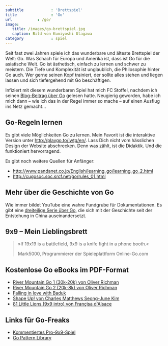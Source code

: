 ```yaml
---
subtitle            : 'Brettspiel'
title               : 'Go'
url           : /go/
image:
   title: /images/go-brettspiel.jpg
   caption: Bild von Kuniyoshi Utagawa
category            : spiel
---
```

Seit fast zwei Jahren spiele ich das wunderbare und älteste Brettspiel der Welt: Go. Was Schach für Europa und Amerika ist, dass ist Go für die asiatische Welt. Go ist ästhetisch, einfach zu lernen und schwer zu meistern. Die Tiefe und Komplexität ist unglaublich, die Philosophie hinter Go auch. Wer gerne seinen Kopf trainiert, der sollte alles stehen und liegen lassen und sich tiefergehend mit Go beschäftigen.
<!-- readmore -->

Infiziert mit diesem wunderbaren Spiel hat mich FC Stoffel, nachdem ich seinen [Blog-Beitrag über Go](http://www.horstseinefreunde.de/allgemein/suche-dominante-frau-die-mich-beim-go-spielen-schlaegt/) gelesen hatte. Neugierig geworden, habe ich mich dann – wie ich das in der Regel immer so mache – auf einen Ausflug ins Netz gemacht…


## Go-Regeln lernen

Es gibt viele Möglichkeiten Go zu lernen. Mein Favorit ist die interaktive Version unter <http://playgo.to/iwtg/en/>. Lass Dich nicht vom hässlichen Design der Website abschrecken. Denn was zählt, ist die Didaktik. Und die funktioniert hervorragend.

Es gibt noch weitere Quellen für Anfänger:

- <http://www.pandanet.co.jp/English/learning_go/learning_go_2.html>
- <http://cugosoc.soc.srcf.net/go/rules_01.html>



## Mehr über die Geschichte von Go

Wie immer bildet YouTube eine wahre Fundgrube für Dokumentationen. Es gibt eine [dreiteilige Serie über Go](https://www.youtube.com/watch?v=W0gSVWceSuc&feature=PlayList&p=3944E762719D0D8C&index=0&playnext=1), die sich mit der Geschichte seit der Entstehung in China auseinandersetzt. 



<section>
<h2>9x9 – Mein Lieblingsbrett</h2>
<div class="epigraph">
<blockquote>
<p>»If 19x19 is a battlefield, 9x9 is a knife fight in a phone booth.«</p>
<footer>Mark5000, Programmierer der Spieleplattform Online-Go.com</footer>
</blockquote>
</div>
</section>


## Kostenlose Go eBooks im PDF-Format

- [River Mountain Go 1 (30k-20k) von Oliver Richman](http://tigersmouth.org/downloads/RiverMtnGo-30k-20k.pdf)
- [River Mountain Go 2 (20k-8k) von Oliver Richman](http://tigersmouth.org/downloads/RiverMtnGo-20k-8k.pdf)
- [Falling in love with Baduk](http://cdn.online-go.com/Falling-in-love-with-Baduk.pdf)
- [Shape Up! von Charles Matthews Seong-June Kim ](http://cdn.online-go.com/shape_up.pdf)
- [81 Little Lions (9x9 intro) von Françisa d'Alsace](http://cdn.online-go.com/81_little_lions.pdf)



## Links für Go-Freaks

- [Kommentiertes Pro-9x9-Spiel](https://online-go.com/demo/31900)
- [Go Pattern Library](http://ps.waltheri.net/)
